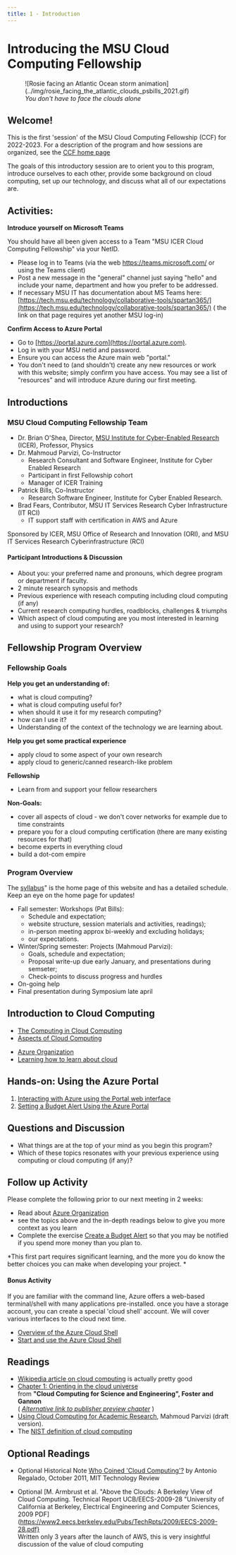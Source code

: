```yaml
---
title: 1 - Introduction
---
```


# Introducing the MSU Cloud Computing Fellowship

<figure markdown>
  ![Rosie facing an Atlantic Ocean storm animation](../img/rosie_facing_the_atlantic_clouds_psbills_2021.gif)
  <figcaption><em>You don't have to face the clouds alone</em></figcaption>
</figure>

<!-- <figure>    
  <img src="../img/rosie_facing_the_atlantic_clouds_psbills_2021.gif"  alt="Rosie facing an Atlantic Ocean storm animation" />
  <figcaption><em>You don't have to face the clouds alone</em></figcaption>
</figure> -->


## Welcome! 

This is the first 'session' of the MSU Cloud Computing Fellowship (CCF) for 2022-2023.  For a description of the program and how sessions are organized, see the [CCF home page](../index.md)

The goals of this introductory session are to orient you to this program, introduce ourselves to each other, provide some background on cloud computing, set up our technology, and discuss what all of our expectations are.  

## Activities:

**Introduce yourself on Microsoft Teams**
 
You should have all been given access to a Team "MSU ICER Cloud Computing Fellowship" via your NetID.    

  * Please log in to Teams (via the web https://teams.microsoft.com/ or using the Teams client)
  * Post a new message in the "general" channel just saying "hello" and include your name, department and how you prefer to be addressed.   
  * If necessary MSU IT has documentation about MS Teams here:  [https://tech.msu.edu/technology/collaborative-tools/spartan365/](https://tech.msu.edu/technology/collaborative-tools/spartan365/)  ( the link on that page requires yet another MSU log-in)

**Confirm Access to Azure Portal**

  * Go to [https://portal.azure.com](https://portal.azure.com).
  * Log in with your MSU netid and password.
  * Ensure you can access the Azure main web "portal."  
  * You don't need to (and shouldn't) create any new resources or work with this website; simply confirm you have access.   You may see a list of "resources" and will introduce Azure during our first meeting. 

## Introductions

### MSU Cloud Computing Fellowship Team

  * Dr. Brian O'Shea, Director, [MSU Institute for Cyber-Enabled Research](https://icer.msu.edu) (ICER), Professor, Physics
  * Dr. Mahmoud Parvizi, Co-Instructor
     - Research Consultant and Software Engineer, Institute for Cyber Enabled Research
     - Participant in first Fellowship cohort
     - Manager of ICER Training
  * Patrick Bills, Co-Instructor
    - Research Software Engineer,  Institute for Cyber Enabled Research. 
  * Brad Fears, Contributor, MSU IT Services Research Cyber Infrastructure (IT RCI)
    - IT support staff with certification in AWS and Azure

Sponsored by ICER, MSU Office of Research and Innovation (ORI), and MSU IT Services Research Cyberinfrastructure (RCI) 

 
#### Participant Introductions & Discussion

  * About you: your preferred name and pronouns, which degree program or department if faculty. 
  * 2 minute research synopsis and methods
  * Previous experience with reseach computing including cloud computing (if any)
  * Current research computing hurdles, roadblocks, challenges & triumphs
  * Which aspect of cloud computing are you most interested in learning and using to support your research?


## Fellowship Program Overview
### Fellowship Goals

**Help you get an understanding of:**

 - what is cloud computing?
 - what is cloud computing useful for? 
 - when should it use it for my research computing?
 - how can I use it?
 - Understanding of the context of the technology we are learning about.   

**Help you get some practical experience**

 - apply cloud to some aspect of your own research
 - apply cloud to generic/canned research-like problem
 
**Fellowship**
 - Learn from and support your fellow researchers

**Non-Goals:**
 - cover all aspects of cloud - we don't cover networks for example due to time constraints
 - prepare you for a cloud computing certification (there are many existing resources for that)
 - become experts in everything cloud
 - build a dot-com empire
 
### Program Overview

The [syllabus](../index.md)" is the home page of this website and has a detailed schedule.  Keep an eye on the home page for updates!

  * Fall semester: Workshops (Pat Bills):    
    * Schedule and expectation;
    * website structure, session materials and activities, readings);
    * in-person meeting approx bi-weekly and excluding holidays;
    * our expectations.
  * Winter/Spring semester: Projects (Mahmoud Parvizi):
    * Goals, schedule and expectation;
    * Proposal write-up due early January, and presentations during semseter;
    * Check-points to discuss progress and hurdles
  * On-going help
  * Final presentation during Symposium late april

## Introduction to Cloud Computing

* [The Computing in Cloud Computing](../topics/the_computing_in_cloud_computing.md)
* [Aspects of Cloud Computing](../topics/intro_aspects_of_cloud_computing.md)
<!-- * [Introduction to Azure](../topics/introduction_to_azure.md) -->
* [Azure Organization](../topics/azure_organization.md)
* [Learning how to learn about cloud](../topics/learning_how_to_learn_about_cloud.md)

## Hands-on: Using the Azure Portal

1. [Interacting with Azure using the Portal web interface](../exercises/azure_portal_walkthrough.md)
2. [Setting a Budget Alert Using the Azure Portal](../exercises/exercise_budget_alert.md)


## Questions and Discussion

  - What things are at the top of your mind as you begin this program?  
  - Which of these topics resonates with your previous experience using computing or cloud computing (if any)?

## Follow up Activity

Please complete the following prior to our next meeting in 2 weeks: 

 - Read about [Azure Organization](../topics/azure_organization.md)
 - see the topics above and the in-depth readings below to give you more context as you learn
 - Complete the exercise [Create a Budget Alert](../exercises/exercise_budget_alert.md) so that you may be notified if you spend more money than you plan to. 
 
 *This first part requires significant learning, and the more you do know the better choices you can make when developing your project. *

#### **Bonus Activity** 

If you are familiar with the command line, Azure offers a web-based terminal/shell with many applications pre-installed.   once you have a storage account, you can create a special 'cloud shell' account.  We will cover various interfaces to the cloud next time. 

 - [Overview of the Azure Cloud Shell](https://docs.microsoft.com/en-us/azure/cloud-shell/overview)
 - [Start and use the Azure Cloud Shell](https://learn.microsoft.com/en-us/azure/cloud-shell/quickstart?tabs=azurecli)

## Readings  
  
  - [Wikipedia article on cloud computing](https://en.wikipedia.org/wiki/Cloud_computing) is actually pretty good
  - [Chapter 1: Orienting in the cloud universe](https://s3.us-east-2.amazonaws.com/a-book/Orienting.html) <br>from **"Cloud Computing for Science and Engineering", Foster and Gannon**  
     ( *[Alternative link to publisher preview chapter](https://mitpress.ublish.com/ereader/239/?preview#page/1)*  )
  - [Using Cloud Computing for Academic Research](../references/DRAFT_cloud_computing_for_academic_research_parvizi_2021.pdf), Mahmoud Parvizi (draft version).   
  - The [NIST definition of cloud computing](https://nvlpubs.nist.gov/nistpubs/Legacy/SP/nistspecialpublication800-145.pdf) 
 
 ## Optional Readings
  - Optional Historical Note [Who Coined 'Cloud Computing'?](https://www.technologyreview.com/2011/10/31/257406/who-coined-cloud-computing/) by Antonio Regalado, October 2011, MIT Technology Review
 
  - Optional [M. Armbrust et al. "Above the Clouds: A Berkeley View of Cloud Computing. Technical Report UCB/EECS-2009-28 "University of California at Berkeley, Electrical Engineering and Computer Sciences, 2009 PDF](https://www2.eecs.berkeley.edu/Pubs/TechRpts/2009/EECS-2009-28.pdf} <br>
   Written only 3 years after the launch of AWS, this is very insightful discussion of the value of cloud computing
 


